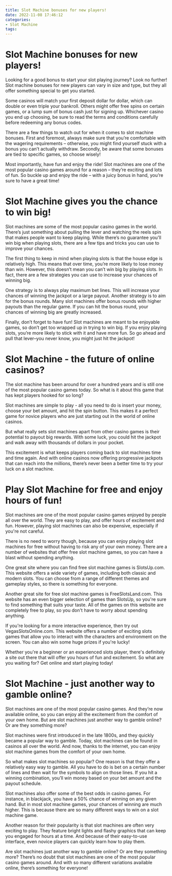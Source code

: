 ```yaml
---
title: Slot Machine bonuses for new players!
date: 2022-11-08 17:46:12
categories:
- Slot Machine
tags:
---
```



#  Slot Machine bonuses for new players!

Looking for a good bonus to start your slot playing journey? Look no further!  Slot machine bonuses for new players can vary in size and type, but they all offer something special to get you started.

Some casinos will match your first deposit dollar for dollar, which can double or even triple your bankroll. Others might offer free spins on certain games, or a lump sum of bonus cash just for signing up. Whichever casino you end up choosing, be sure to read the terms and conditions carefully before redeeming any bonus codes.

There are a few things to watch out for when it comes to slot machine bonuses. First and foremost, always make sure that you’re comfortable with the wagering requirements – otherwise, you might find yourself stuck with a bonus you can’t actually withdraw. Secondly, be aware that some bonuses are tied to specific games, so choose wisely!

Most importantly, have fun and enjoy the ride! Slot machines are one of the most popular casino games around for a reason – they’re exciting and lots of fun. So buckle up and enjoy the ride – with a juicy bonus in hand, you’re sure to have a great time!

#  Slot Machine gives you the chance to win big!

Slot machines are some of the most popular casino games in the world. There’s just something about pulling the lever and watching the reels spin that makes people want to keep playing. While there’s no guarantee you’ll win big when playing slots, there are a few tips and tricks you can use to improve your chances.

The first thing to keep in mind when playing slots is that the house edge is relatively high. This means that over time, you’re more likely to lose money than win. However, this doesn’t mean you can’t win big by playing slots. In fact, there are a few strategies you can use to increase your chances of winning big.

One strategy is to always play maximum bet lines. This will increase your chances of winning the jackpot or a large payout. Another strategy is to aim for the bonus rounds. Many slot machines offer bonus rounds with higher payouts than the regular game. If you can hit the bonus round, your chances of winning big are greatly increased.

Finally, don’t forget to have fun! Slot machines are meant to be enjoyable games, so don’t get too wrapped up in trying to win big. If you enjoy playing slots, you’re more likely to stick with it and have more fun. So go ahead and pull that lever–you never know, you might just hit the jackpot!

#  Slot Machine - the future of online casinos?

The slot machine has been around for over a hundred years and is still one of the most popular casino games today. So what is it about this game that has kept players hooked for so long?

Slot machines are simple to play - all you need to do is insert your money, choose your bet amount, and hit the spin button. This makes it a perfect game for novice players who are just starting out in the world of online casinos.

But what really sets slot machines apart from other casino games is their potential to payout big rewards. With some luck, you could hit the jackpot and walk away with thousands of dollars in your pocket.

This excitement is what keeps players coming back to slot machines time and time again. And with online casinos now offering progressive jackpots that can reach into the millions, there’s never been a better time to try your luck on a slot machine.

#  Play Slot Machine for free and enjoy hours of fun!

Slot machines are one of the most popular casino games enjoyed by people all over the world. They are easy to play, and offer hours of excitement and fun. However, playing slot machines can also be expensive, especially if you're not careful.

There is no need to worry though, because you can enjoy playing slot machines for free without having to risk any of your own money. There are a number of websites that offer free slot machine games, so you can have a blast without spending anything.

One great site where you can find free slot machine games is SlotsUp.com. This website offers a wide variety of games, including both classic and modern slots. You can choose from a range of different themes and gameplay styles, so there is something for everyone.

Another great site for free slot machine games is FreeSlotsLand.com. This website has an even bigger selection of games than SlotsUp, so you're sure to find something that suits your taste. All of the games on this website are completely free to play, so you don't have to worry about spending anything.

If you're looking for a more interactive experience, then try out VegasSlotsOnline.com. This website offers a number of exciting slots games that allow you to interact with the characters and environment on the screen. You can also win some huge prizes if you're lucky!



Whether you're a beginner or an experienced slots player, there's definitely a site out there that will offer you hours of fun and excitement. So what are you waiting for? Get online and start playing today!

#  Slot Machine - just another way to gamble online?

Slot machines are one of the most popular casino games. And they’re now available online, so you can enjoy all the excitement from the comfort of your own home. But are slot machines just another way to gamble online? Or are they something more?

Slot machines were first introduced in the late 1800s, and they quickly became a popular way to gamble. Today, slot machines can be found in casinos all over the world. And now, thanks to the internet, you can enjoy slot machine games from the comfort of your own home.

So what makes slot machines so popular? One reason is that they offer a relatively easy way to gamble. All you have to do is bet on a certain number of lines and then wait for the symbols to align on those lines. If you hit a winning combination, you’ll win money based on your bet amount and the payout schedule.

Slot machines also offer some of the best odds in casino games. For instance, in blackjack, you have a 50% chance of winning on any given hand. But in most slot machine games, your chances of winning are much higher. This is because there are so many different ways to win on a slot machine game.

Another reason for their popularity is that slot machines are often very exciting to play. They feature bright lights and flashy graphics that can keep you engaged for hours at a time. And because of their easy-to-use interface, even novice players can quickly learn how to play them.

Are slot machines just another way to gamble online? Or are they something more? There’s no doubt that slot machines are one of the most popular casino games around. And with so many different variations available online, there’s something for everyone!